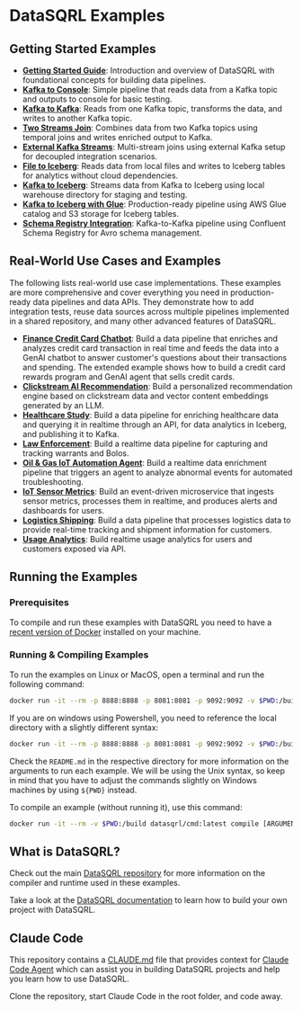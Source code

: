 # DataSQRL Examples

## Getting Started Examples

* **[Getting Started Guide](getting-started-examples/00_getting_started/)**: Introduction and overview of DataSQRL with foundational concepts for building data pipelines.
* **[Kafka to Console](getting-started-examples/01_kafka_to_console/)**: Simple pipeline that reads data from a Kafka topic and outputs to console for basic testing.
* **[Kafka to Kafka](getting-started-examples/02_kafka_to_kafka/)**: Reads from one Kafka topic, transforms the data, and writes to another Kafka topic.
* **[Two Streams Join](getting-started-examples/03_two_streams_kafka_to_kafka/)**: Combines data from two Kafka topics using temporal joins and writes enriched output to Kafka.
* **[External Kafka Streams](getting-started-examples/04_two_streams_external_kafka_to_kafka/)**: Multi-stream joins using external Kafka setup for decoupled integration scenarios.
* **[File to Iceberg](getting-started-examples/05_file_iceberg_test/)**: Reads data from local files and writes to Iceberg tables for analytics without cloud dependencies.
* **[Kafka to Iceberg](getting-started-examples/06_external_kafka_iceberg_test/)**: Streams data from Kafka to Iceberg using local warehouse directory for staging and testing.
* **[Kafka to Iceberg with Glue](getting-started-examples/07_external_kafka_iceberg_glue_test/)**: Production-ready pipeline using AWS Glue catalog and S3 storage for Iceberg tables.
* **[Schema Registry Integration](getting-started-examples/08_schema_registry_kafka_to_kafka/)**: Kafka-to-Kafka pipeline using Confluent Schema Registry for Avro schema management.


## Real-World Use Cases and Examples

The following lists real-world use case implementations. These examples are more comprehensive and cover everything you need in production-ready data pipelines and data APIs. They demonstrate how to add integration tests, reuse data sources across multiple pipelines implemented in a shared repository, and many other advanced features of DataSQRL.

* **[Finance Credit Card Chatbot](finance-credit-card-chatbot/)**: Build a data pipeline that enriches and analyzes credit card transaction in real time and feeds the data into a GenAI chatbot to answer customer's questions about their transactions and spending. The extended example shows how to build a credit card rewards program and GenAI agent that sells credit cards.
* **[Clickstream AI Recommendation](clickstream-ai-recommendation/)**: Build a personalized recommendation engine based on clickstream data and vector content embeddings generated by an LLM.
* **[Healthcare Study](healthcare-study-monitoring/)**: Build a data pipeline for enriching healthcare data and querying it in realtime through an API, for data analytics in Iceberg, and publishing it to Kafka.
* **[Law Enforcement](law-enforcement)**: Build a realtime data pipeline for capturing and tracking warrants and Bolos.
* **[Oil & Gas IoT Automation Agent](oil-gas-agent-automation)**: Build a realtime data enrichment pipeline that triggers an agent to analyze abnormal events for automated troubleshooting.
* **[IoT Sensor Metrics](iot-sensor-metrics/)**: Build an event-driven microservice that ingests sensor metrics, processes them in realtime, and produces alerts and dashboards for users.
* **[Logistics Shipping](logistics-shipping-geodata/)**: Build a data pipeline that processes logistics data to provide real-time tracking and shipment information for customers.
* **[Usage Analytics](usage-analytics)**: Build realtime usage analytics for users and customers exposed via API.

## Running the Examples

### Prerequisites

To compile and run these examples with DataSQRL you need to have a [recent version of Docker](https://docs.docker.com/get-docker/) installed on your machine.

### Running & Compiling Examples

To run the examples on Linux or MacOS, open a terminal and run the following command:
```bash
docker run -it --rm -p 8888:8888 -p 8081:8081 -p 9092:9092 -v $PWD:/build datasqrl/cmd:latest run [ARGUMENTS GO HERE]
```

If you are on windows using Powershell, you need to reference the local directory with a slightly different syntax:
```bash
docker run -it --rm -p 8888:8888 -p 8081:8081 -p 9092:9092 -v $PWD:/build datasqrl/cmd:latest run [ARGUMENTS GO HERE]
```

Check the `README.md` in the respective directory for more information on the arguments to run each example. 
We will be using the Unix syntax, so keep in mind that you have to adjust the commands slightly on Windows machines by using `${PWD}` instead.

To compile an example (without running it), use this command:
```bash
docker run -it --rm -v $PWD:/build datasqrl/cmd:latest compile [ARGUMENTS GO HERE]
```

## What is DataSQRL?

Check out the main [DataSQRL repository](https://github.com/DataSQRL/sqrl/) for more information on the compiler and runtime used in these examples.

Take a look at the [DataSQRL documentation](https://datasqrl.github.io/sqrl) to learn how to build your own project with DataSQRL.

## Claude Code

This repository contains a [CLAUDE.md](CLAUDE.md) file that provides context for [Claude Code Agent](https://www.anthropic.com/claude-code) which can assist you in building DataSQRL projects and help you learn how to use DataSQRL.

Clone the repository, start Claude Code in the root folder, and code away.

